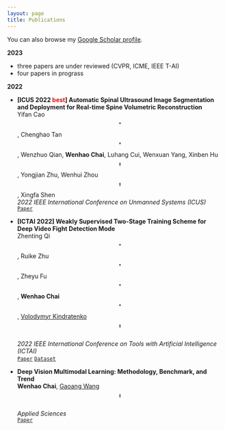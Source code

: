 ```yaml
---
layout: page
title: Publications
---
```


You can also browse my <a href="https://scholar.google.com/citations?user=SL--7UMAAAAJ&hl=en" target="_blank">Google Scholar profile</a>.
<br /> 

**2023**

- three papers are under reviewed (CVPR, ICME, IEEE T-AI)
- four papers in prograss
  <!-- mpm, motjd, diffbag, synthetic-->

**2022**

- **[ICUS 2022 <font color='red'>best</font>] Automatic Spinal Ultrasound Image Segmentation and Deployment for Real-time Spine Volumetric Reconstruction**   
  Yifan Cao$$^*$$,
  Chenghao Tan$$^*$$,
  Wenzhuo Qian,
  **Wenhao Chai**,
  Luhang Cui,
  Wenxuan Yang,
  Xinben Hu$$^‡$$,
  Yongjian Zhu,
  Wenhui Zhou$$^‡$$,
  Xingfa Shen  
  *2022 IEEE International Conference on Unmanned Systems (ICUS)*  
  [`Paper`](https://ieeexplore.ieee.org/document/9987127/)


- **[ICTAI 2022] Weakly Supervised Two-Stage Training Scheme for Deep Video Fight Detection Mode**  
  Zhenting Qi$$^*$$,
  Ruike Zhu$$^*$$,
  Zheyu Fu$$^*$$,
  **Wenhao Chai**$$^*$$,
  <a href="https://scholar.google.com/citations?user=Cy81VegAAAAJ&hl=en&oi=ao">Volodymyr Kindratenko</a>$$^‡$$  
  *2022 IEEE International Conference on Tools with Artificial Intelligence (ICTAI)*  
  [`Paper`](https://arxiv.org/abs/2209.11477)
  [`Dataset`](https://github.com/rese1f/VideoFightDetection)


- **Deep Vision Multimodal Learning: Methodology, Benchmark, and Trend**   
  **Wenhao Chai**,
  <a href="https://scholar.google.com/citations?user=GhsXNiwAAAAJ&hl=en&oi=ao">Gaoang Wang</a>$$^‡$$  
  *Applied Sciences*  
  [`Paper`](https://www.mdpi.com/2076-3417/12/13/6588)